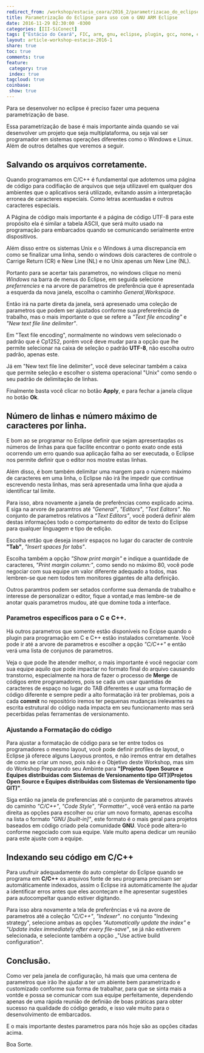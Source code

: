 ```yaml
---
redirect_from: /workshop/estacio_ceara/2016_2/parametrizacao_do_eclipse_pra_uso_com_o_gnu_arm_eclipse/
title: Parametrização do Eclipse para uso com o GNU ARM Eclipse
date: 2016-11-29 02:30:00 -0300
categories: [III-SiConect]
tags: ["Estácio do Ceará", FIC, arm, gnu, eclipse, plugin, gcc, none, eabi, Workshop, pranejamento]
layout: article-workshop-estacio-2016-1
share: true
toc: true
comments: true
feature:
 category: true
 index: true
tagcloud: true
coinbase:
 show: true
---
```


Para se desenvolver no eclipse é preciso fazer uma pequena parametrização de base.

<!--more-->

Essa parametrização de base é mais importante ainda quando se vai desenvolver um projeto que seja multiplataforma, ou seja vai ser programador em sistemas operações diferentes como o Windows e Linux. Além de outros detalhes que veremos a seguir.

## Salvando os arquivos corretamente.

Quando programamos em C/C++ é fundamental que adotemos uma página de código para codifiação de arquivos que seja utilizavel em qualquer dos ambientes que o aplicativos será utilizado, evitando assim a interpretação erronea de caracteres especiais. Como letras acentuadas e outros caracteres especiais.

A Página de código mais importante é a página de código UTF-8 para este propósito ela é similar a tabela ASCII, que será muito usado na programação para embarcados quando se comunicando serialmente entre dispositivos.

Além disso entre os sistemas Unix e o Windows á uma discrepancia em como se finalizar uma linha, sendo o windows dois caracteres de controle o Carrige Return (CR) e New Line (NL) e no Unix apenas um New Line (NL).

Portanto para se acertar tais parametros, no windows clique no menú _Windows_ na barra de menus do Eclipse, em seguida selecione _preferrencies_ e na arvore de parametros de preferência que é apresentada a esquerda da nova janela, escolha o caminho _General_,_Workspace_.

Então irá na parte direta da janela, será apresenado uma coleção de parametros que podem ser ajustados conforme sua prefererência de trabalho, mas o mais importante o que se refere a _"Text file encoding"_ e _"New text file line delimiter"_.

Em "Text file encoding", normalmente no windows vem selecionado o padrão que é Cp1252, porém você deve mudar para a opção que lhe permite selecionar na caixa de seleção o padrão **UTF-8**, não escolha outro padrão, apenas este.

Já em "New text file line delimiter", você deve selecinar também a caixa que permite seleção e escolher o sistema operacional "Unix" como sendo o seu padrão de delimitação de linhas.

Finalmente basta você clicar no botão **Apply**, e para fechar a janela clique no botão **Ok**.

## Número de linhas e número máximo de caracteres por linha.

E bom ao se programar no Eclipse definir que sejam apresentaqdas os números de linhas para que facilite encontrar o ponto exato onde está ocorrendo um erro quando sua aplicação falha ao ser executada, o Eclipse nos permite definir que o editor nos mostre estas linhas.

Além disso, é bom também delimitar uma margem para o número máximo de caracteres em uma linha, o Eclipse não irá lhe impedir que continue escrevendo nesta linhas, mas será apresentada uma linha que ajuda a identificar tal limite.

Para isso, abra novamente a janela de preferências como explicado acima. E siga na arvore de paramtros até _"General"_, _"Editors"_, _"Text Editors"_. No conjunto de parametros relativos a _"Text Editors"_, você poderá definir além destas informações todo o comportamento do editor de texto do Eclipse para qualquer linguagem e tipo de edição.

Escolha então que deseja inserir espaços no lugar do caracter de controle **"Tab"**, _"Insert spaces for tabs"_.

Escolha também a opção _"Show print margin"_ e indique a quantidade de caracteres, _"Print margin column:"_, como sendo no máximo 80, você pode negociar com sua equipe um valor diferente adequado a todos, mas lembren-se que nem todos tem monitores gigantes de alta definição.

Outros paramtros podem ser setados conforme sua demanda de trabalho e interesse de personalizar o editor, fique a vontad,e mas lembre-se de anotar quais parametros mudou, até que domine toda a interface.

### Parametros específicos para o C e C++.

Há outros parametros que somente estão disponíveis no Ecipse quando o plugin para programação em C e C++ estão instalados corretamente. Você pode ir até a arvore de parametros e escolher a opção _"C/C++"_ e então verá uma lista de conjunos de parametros.

Veja o que pode lhe atender melhor, o mais importante é você negociar com sua equipe aquilo que pode impactar no formato final do arquivo causando transtorno, especialmente na hora de fazer o processo de **Merge** de códigos entre programadores, pois se cada um usar quantidas de caracteres de espaço no lugar do TAB diferentes e usar uma formação de código diferente e sempre pedir a alto formatação irá ter problemas, pois a cada **commit** no repositório iremos ter pequenas mudanças irelevantes na escrita estrutural do código nada impacta em seu funcionamento mas será pecerbidas pelas ferramentas de versionamento.

### Ajustando a Formatação do código

Para ajustar a formatação de código para se ter entre todos os programadores o mesmo layout, você pode definir profiles de layout, o Eclipse já oferece alguns Laoyous prontos, e não iremos entrar em detalhes de como se criar um novo, pois não é o Objetivo deste Workshop, mas sim do Workshop Preparando seu Ambinte para **"[Projetos Open Source e Equipes distribuidas com Sistemas de Versionamento tipo GIT](Projetos Open Source e Equipes distribuidas com Sistemas de Versionamento tipo GIT)"**.

Siga então na janela de preferencias até o conjunto de parametros através do caminho _"C/C++"_, _"Code Style"_, _"Formatter"_., você verá então na parte direita as opções para escolher ou criar um novo formato, apenas escolha na lista o formato _"GNU [built-in]"_, este formato é o mais geral para projetos baseados em código criado pela comunidade **GNU**. Você pode altera-lo conforme negociado com sua equipe. Vale muito apena dedicar um reunião para este ajuste com a equipe.

## Indexando seu código em C/C++

Para usufruir adequadamente do auto completar do Eclipse quando se programa em **C/C++** os arquivos fonte de seu programa precisam ser automáticamente indexados, assim o Eclipse irá automáticamente lhe ajudar a identificar erros antes que eles aconteçam e lhe apresentar sugestões para autocompeltar quando estiver digitando.

Para isso abra novamente a tela de preferências e vá na avore de parametros até a coleção _"C/C++"_, _"Indexer"_. no conjunto "Indexing strategy", selecione ambas as opções _"Automatically update the index"_ e _"Update index immediately after every file-save"_, se já não estiverem selecionada, e selecionte também a opção _"Use active build configuration".

## Conclusão.

Como ver pela janela de configuração, há mais que uma centena de parametros que irão lhe ajudar a ter um abiente bem parametrizado e customizado conforme sua forma de trabalhar, para que se sinta mais a vontde e possa se comunicar com sua equipe perfeitamente, dependendo apenas de uma rápida reunião de definião de boas práticas para obter sucesso na qualidade do código gerado, e isso vale muito para o desenvolvimento de embarcados.

E o mais importante destes parametros para nós hoje são as opções citadas acima.

Boa Sorte.


